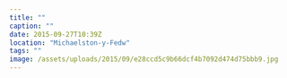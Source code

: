 ```yaml
---
title: ""
caption: ""
date: 2015-09-27T10:39Z
location: "Michaelston-y-Fedw"
tags: ""
image: /assets/uploads/2015/09/e28ccd5c9b66dcf4b7092d474d75bbb9.jpg
---
```


